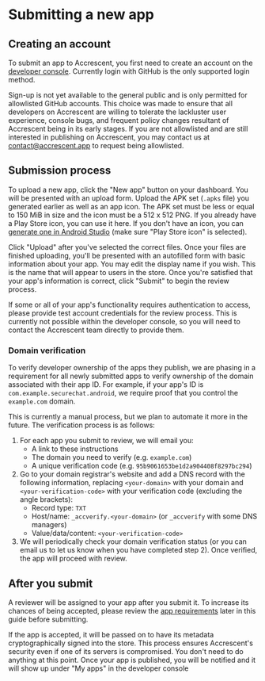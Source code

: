 # Submitting a new app

## Creating an account

To submit an app to Accrescent, you first need to create an account on the [developer console].
Currently login with GitHub is the only supported login method.

Sign-up is not yet available to the general public and is only permitted for allowlisted GitHub
accounts. This choice was made to ensure that all developers on Accrescent are willing to tolerate
the lackluster user experience, console bugs, and frequent policy changes resultant of Accrescent
being in its early stages. If you are not allowlisted and are still interested in publishing on
Accrescent, you may contact us at <contact@accrescent.app> to request being allowlisted.

## Submission process

To upload a new app, click the "New app" button on your dashboard. You will be
presented with an upload form. Upload the APK set (`.apks` file) you generated
earlier as well as an app icon. The APK set must be less or equal to 150 MiB in
size and the icon must be a 512 x 512 PNG. If you already have a Play Store
icon, you can use it here. If you don't have an icon, you can [generate one in
Android Studio] (make sure "Play Store icon" is selected).

Click "Upload" after you've selected the correct files. Once your files are
finished uploading, you'll be presented with an autofilled form with basic
information about your app. You may edit the display name if you wish. This is
the name that will appear to users in the store. Once you're satisfied that your
app's information is correct, click "Submit" to begin the review process.

If some or all of your app's functionality requires authentication to access,
please provide test account credentials for the review process. This is
currently not possible within the developer console, so you will need to contact
the Accrescent team directly to provide them.

### Domain verification

To verify developer ownership of the apps they publish, we are phasing in a requirement for all
newly submitted apps to verify ownership of the domain associated with their app ID. For example, if
your app's ID is `com.example.securechat.android`, we require proof that you control the
`example.com` domain.

This is currently a manual process, but we plan to automate it more in the future. The verification
process is as follows:

1. For each app you submit to review, we will email you:
   - A link to these instructions
   - The domain you need to verify (e.g. `example.com`)
   - A unique verification code (e.g. `95b9061653be1d2a904408f8297bc294`)
2. Go to your domain registrar's website and add a DNS record with the following information,
   replacing `<your-domain>` with your domain and `<your-verification-code>` with your verification
   code (excluding the angle brackets):
   - Record type: `TXT`
   - Host/name: `_accverify.<your-domain>` (or `_accverify` with some DNS managers)
   - Value/data/content: `<your-verification-code>`
3. We will periodically check your domain verification status (or you can email us to let us know
   when you have completed step 2). Once verified, the app will proceed with review.

## After you submit

A reviewer will be assigned to your app after you submit it. To increase its
chances of being accepted, please review the [app requirements] later in this
guide before submitting.

If the app is accepted, it will be passed on to have its metadata
cryptographically signed into the store. This process ensures Accrescent's
security even if one of its servers is compromised. You don't need to do
anything at this point. Once your app is published, you will be notified and it
will show up under "My apps" in the developer console

[app requirements]: ../appendix/requirements.md
[developer console]: https://console.accrescent.app
[generate one in Android Studio]: https://developer.android.com/studio/write/image-asset-studio#create-adaptive

